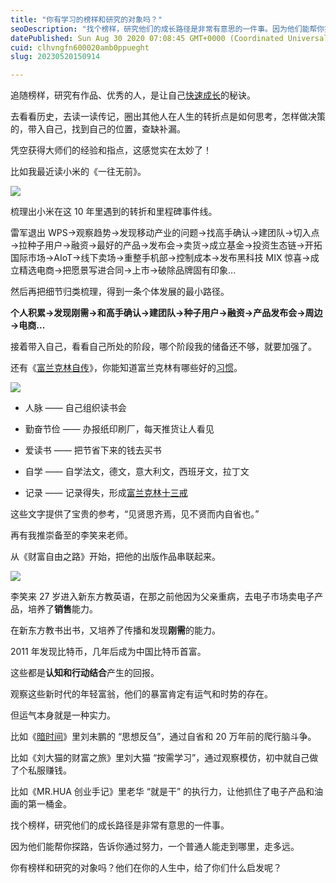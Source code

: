 ```yaml
---
title: "你有学习的榜样和研究的对象吗？"
seoDescription: "找个榜样，研究他们的成长路径是非常有意思的一件事。因为他们能帮你探路，告诉你通过努力，一个普通人能走到哪里，走多远。"
datePublished: Sun Aug 30 2020 07:08:45 GMT+0000 (Coordinated Universal Time)
cuid: clhvngfn600020amb0ppueght
slug: 20230520150914

---
```


追随榜样，研究有作品、优秀的人，是让自己[快速成长](http://mp.weixin.qq.com/s?__biz=MzI3MzU5MDA1OQ==&mid=2247485913&idx=1&sn=ac117f635cace492b8b3954e11dae22b&chksm=eb21bb9ddc56328b8e045b30ee24af4576fb8d33c3982e1049028fe460b38d33c19abbc8325a&scene=21#wechat_redirect)的秘诀。

去看看历史，去读一读传记，圈出其他人在人生的转折点是如何思考，怎样做决策的，带入自己，找到自己的位置，查缺补漏。

凭空获得大师们的经验和指点，这感觉实在太妙了！

比如我最近读小米的《一往无前》。

![](https://cdn.hashnode.com/res/hashnode/image/upload/v1684566474907/09a9824d-285c-47c9-8aae-79f608c4edff.jpeg)

梳理出小米在这 10 年里遇到的转折和里程碑事件线。

雷军退出 WPS→观察趋势→发现移动产业的问题→找高手确认→建团队→切入点→拉种子用户→融资→最好的产品→发布会→卖货→成立基金→投资生态链→开拓国际市场→AIoT→线下卖场→重整手机部→控制成本→发布黑科技 MIX 惊喜→成立精选电商→把愿景写进合同→上市→破除品牌固有印象...

然后再把细节归类梳理，得到一条个体发展的最小路径。

**个人积累→发现刚需→和高手确认→建团队→种子用户→融资→产品发布会→周边→电商...**

接着带入自己，看看自己所处的阶段，哪个阶段我的储备还不够，就要加强了。

还有《[富兰克林自传](http://mp.weixin.qq.com/s?__biz=MzI3MzU5MDA1OQ==&mid=2247485266&idx=1&sn=606f516d53dd320566e84e535bce9085&chksm=eb21b516dc563c00874c9a0bc27d2c7454edeb7643b22e3c803104bdd74b2342a72dfaacbf0e&scene=21#wechat_redirect)》，你能知道富兰克林有哪些好的[习惯](http://mp.weixin.qq.com/s?__biz=MzI3MzU5MDA1OQ==&mid=2247486316&idx=1&sn=5046ad3c4dd25042a08ed4653cf56fc7&chksm=eb21b928dc56303e8a399537e0828fae1375ae1a21a76d6bc522c0ede6d3b48b4c83f69a89f0&scene=21#wechat_redirect)。

![](https://cdn.hashnode.com/res/hashnode/image/upload/v1684566485586/81a70482-7bd8-4a11-a7ec-ab9956376f7b.jpeg)

* 人脉 —— 自己组织读书会  
    
* 勤奋节俭 —— 办报纸印刷厂，每天推货让人看见
    
* 爱读书 —— 把节省下来的钱去买书
    
* 自学 —— 自学法文，德文，意大利文，西班牙文，拉丁文
    
* 记录 —— 记录得失，形成[富兰克林十三戒](http://mp.weixin.qq.com/s?__biz=MzI3MzU5MDA1OQ==&mid=2247484913&idx=1&sn=4028cd86f038d24b8507226dfb0f6053&chksm=eb21b7b5dc563ea37853cd19af7e26e56d7e9a5d13f27aec25434bb31cae1d4a24a710da7669&scene=21#wechat_redirect)
    

这些文字提供了宝贵的参考，“见贤思齐焉，见不贤而内自省也。”

再有我推崇备至的李笑来老师。

从《财富自由之路》开始，把他的出版作品串联起来。

![](https://cdn.hashnode.com/res/hashnode/image/upload/v1684566489506/312e88b4-0ea0-4443-a54b-183d34316bfb.jpeg)

李笑来 27 岁进入新东方教英语，在那之前他因为父亲重病，去电子市场卖电子产品，培养了**销售**能力。

在新东方教书出书，又培养了传播和发现**刚需**的能力。

2011 年发现比特币，几年后成为中国比特币首富。

这些都是**认知和行动结合**产生的回报。

观察这些新时代的年轻富翁，他们的暴富肯定有运气和时势的存在。

但运气本身就是一种实力。

比如《[暗时间](http://mp.weixin.qq.com/s?__biz=MzI3MzU5MDA1OQ==&mid=2247485766&idx=1&sn=b1661a76652200987008a90f3e197d92&chksm=eb21bb02dc5632143bb1dcc22b6d4b2ea4794144ffdc9277e33820e651c0acd1fc72abd29a88&scene=21#wechat_redirect)》里刘未鹏的 “思想反刍”，通过自省和 20 万年前的爬行脑斗争。

比如《刘大猫的财富之旅》里刘大猫 “按需学习”，通过观察模仿，初中就自己做了个私服赚钱。

比如《MR.HUA 创业手记》里老华 “就是干” 的执行力，让他抓住了电子产品和油画的第一桶金。

找个榜样，研究他们的成长路径是非常有意思的一件事。

因为他们能帮你探路，告诉你通过努力，一个普通人能走到哪里，走多远。

你有榜样和研究的对象吗？他们在你的人生中，给了你们什么启发呢？